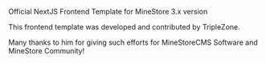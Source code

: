 Official NextJS Frontend Template for MineStore 3.x version

This frontend template was developed and contributed by TripleZone.

Many thanks to him for giving such efforts for MineStoreCMS Software and MineStore Community!
